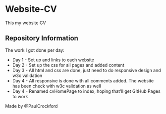 # Website-CV
This my website CV

<h2>Repository Information</h2>
The work I got done per day:

* Day 1 - Set up and links to each website
* Day 2 - Set up the css for all pages and added content
* Day 3 - All html and css are done, just need to do responsive design and w3c validation
* Day 4 - All responsive is done with all comments added. The website has been check with w3c validation as well
* Day 4 - Renamed cvHomePage to index, hoping that'll get GitHub Pages to work


Made by @PaulCrockford
